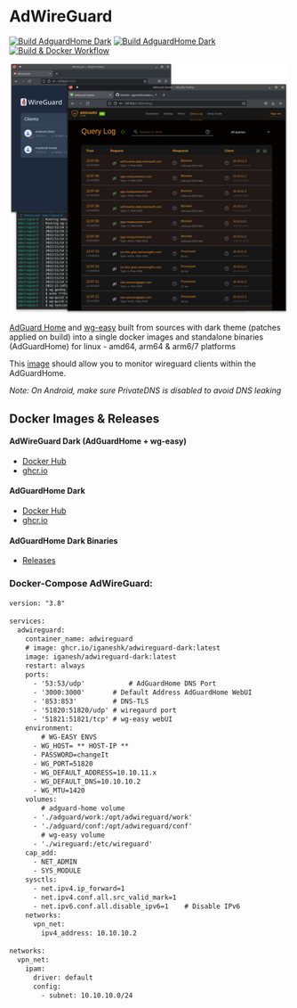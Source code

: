 # AdWireGuard

[![Build AdguardHome Dark](https://github.com/iganeshk/adwireguard-dark/actions/workflows/build.yml/badge.svg)](https://github.com/iganeshk/adwireguard-dark/actions/workflows/build.yml)
[![Build AdguardHome Dark](https://github.com/iganeshk/adwireguard-dark/actions/workflows/nightly.yml/badge.svg)](https://github.com/iganeshk/adwireguard-dark/actions/workflows/nightly.yml)
[![Build & Docker Workflow](https://img.shields.io/github/v/release/iganeshk/adwireguard-dark.svg?include_prereleases)](https://github.com/iganeshk/adwireguard-dark/releases)

<p align="center">
  <img src="https://raw.githubusercontent.com/iganeshk/adwireguard-dark/assets/screenshot-adwireguard.png?v1" width="800px" alt="AdWireGuard Screenshot" />
</p>

[AdGuard Home](https://github.com/AdguardTeam/AdGuardHome/) and [wg-easy](https://github.com/WeeJeWel/wg-easy) built from sources with dark theme (patches applied on build) into a single docker images and standalone binaries (AdGuardHome) for linux - amd64, arm64 & arm6/7 platforms

This [image](https://github.com/iganeshk/adwireguard-dark/pkgs/container/adwireguard-dark) should allow you to monitor wireguard clients within the AdGuardHome.

*Note: On Android, make sure PrivateDNS is disabled to avoid DNS leaking*

## Docker Images & Releases

#### AdWireGuard Dark (AdGuardHome + wg-easy)
* [Docker Hub](https://hub.docker.com/r/iganesh/adwireguard-dark)
* [ghcr.io](https://github.com/iganeshk/adwireguard-dark/pkgs/container/adwireguard-dark)

#### AdGuardHome Dark
* [Docker Hub](https://hub.docker.com/r/iganesh/adguardhome-dark)
* [ghcr.io](https://github.com/iganeshk/adwireguard-dark/pkgs/container/adguardhome-dark)

#### AdGuardHome Dark Binaries

* [Releases](https://github.com/iganeshk/adwireguard-dark/releases)

### Docker-Compose AdWireGuard:
```
version: "3.8"

services:
  adwireguard:
    container_name: adwireguard
    # image: ghcr.io/iganeshk/adwireguard-dark:latest
    image: iganesh/adwireguard-dark:latest
    restart: always
    ports:
      - '53:53/udp'           # AdGuardHome DNS Port
      - '3000:3000'       # Default Address AdGuardHome WebUI
      - '853:853'         # DNS-TLS
      - '51820:51820/udp' # wiregaurd port
      - '51821:51821/tcp' # wg-easy webUI
    environment:
        # WG-EASY ENVS
      - WG_HOST= ** HOST-IP **
      - PASSWORD=changeIt
      - WG_PORT=51820
      - WG_DEFAULT_ADDRESS=10.10.11.x
      - WG_DEFAULT_DNS=10.10.10.2
      - WG_MTU=1420
    volumes:
        # adguard-home volume
      - './adguard/work:/opt/adwireguard/work'
      - './adguard/conf:/opt/adwireguard/conf'
        # wg-easy volume
      - './wireguard:/etc/wireguard'
    cap_add:
      - NET_ADMIN
      - SYS_MODULE
    sysctls:
      - net.ipv4.ip_forward=1
      - net.ipv4.conf.all.src_valid_mark=1
      - net.ipv6.conf.all.disable_ipv6=1    # Disable IPv6
    networks:
      vpn_net:
        ipv4_address: 10.10.10.2

networks:
  vpn_net:
    ipam:
      driver: default
      config:
        - subnet: 10.10.10.0/24

```
